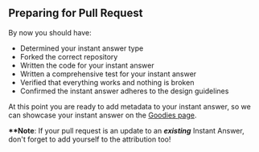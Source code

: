 ## Preparing for Pull Request

By now you should have:

- Determined your instant answer type
- Forked the correct repository
- Written the code for your instant answer
- Written a comprehensive test for your instant answer
- Verified that everything works and nothing is broken
- Confirmed the instant answer adheres to the design guidelines

At this point you are ready to add metadata to your instant answer, so we can showcase your instant answer on the [Goodies page](https://duckduckgo.com/goodies).


**\*\*Note**: If your pull request is an update to an ***existing*** Instant Answer, don't forget to add yourself to the attribution too!
